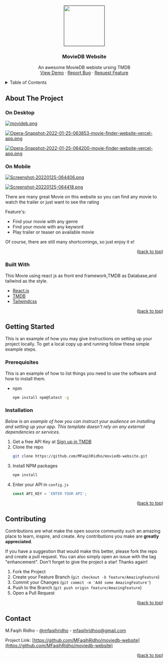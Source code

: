 <div id="top"></div>
<!--
*** Thanks for checking out the Best-README-Template. If you have a suggestion
*** that would make this better, please fork the repo and create a pull request
*** or simply open an issue with the tag "enhancement".
*** Don't forget to give the project a star!
*** Thanks again! Now go create something AMAZING! :D
-->



<!-- PROJECT SHIELDS -->
<!--
*** I'm using markdown "reference style" links for readability.
*** Reference links are enclosed in brackets [ ] instead of parentheses ( ).
*** See the bottom of this document for the declaration of the reference variables
*** for contributors-url, forks-url, etc. This is an optional, concise syntax you may use.
*** https://www.markdownguide.org/basic-syntax/#reference-style-links
-->



<!-- PROJECT LOGO -->
<br />
<div align="center">
  <a href="">
    <img width="130" src="https://i.postimg.cc/VLngNHzB/moviedb-icon.png"/>
  </a>
  <h3 align="center">MovieDB Website</h3>

  <p align="center">
    An awesome MovieDB webiste ursing TMDB
    <br />
    <a href="https://movie-finder-website.vercel.app">View Demo</a>
    ·
    <a href="https://github.com/MFaqihRidho/moviedb-website/issues">Report Bug</a>
    ·
    <a href="https://github.com/MFaqihRidho/moviedb-website/issues">Request Feature</a>
  </p>
</div>



<!-- TABLE OF CONTENTS -->
<details>
  <summary>Table of Contents</summary>
  <ol>
    <li>
      <a href="#about-the-project">About The Project</a>
      <ul>
        <li><a href="#built-with">Built With</a></li>
      </ul>
    </li>
    <li>
      <a href="#getting-started">Getting Started</a>
      <ul>
        <li><a href="#prerequisites">Prerequisites</a></li>
        <li><a href="#installation">Installation</a></li>
      </ul>
    </li>
    <li><a href="#usage">Usage</a></li>
    <li><a href="#roadmap">Roadmap</a></li>
    <li><a href="#contributing">Contributing</a></li>
    <li><a href="#license">License</a></li>
    <li><a href="#contact">Contact</a></li>
    <li><a href="#acknowledgments">Acknowledgments</a></li>
  </ol>
</details>



<!-- ABOUT THE PROJECT -->
## About The Project
### On Desktop
[![movideb.png](https://i.postimg.cc/LX5v69sn/movideb.png)](https://postimg.cc/xJrL6SM2)

[![Opera-Snapshot-2022-01-25-063853-movie-finder-website-vercel-app.png](https://i.postimg.cc/zGYdSYxc/Opera-Snapshot-2022-01-25-063853-movie-finder-website-vercel-app.png)](https://postimg.cc/bsLHpWcx)

[![Opera-Snapshot-2022-01-25-064200-movie-finder-website-vercel-app.png](https://i.postimg.cc/3J2MHB6z/Opera-Snapshot-2022-01-25-064200-movie-finder-website-vercel-app.png)](https://postimg.cc/4m426zX1)

### On Mobile

[![Screenshot-20220125-064406.png](https://i.postimg.cc/vZGKwd56/Screenshot-20220125-064406.png)](https://postimg.cc/VdHgXpGY)

[![Screenshot-20220125-064418.png](https://i.postimg.cc/9Mw8YXHs/Screenshot-20220125-064418.png)](https://postimg.cc/N9YkgcMx)


There are many great Movie on this website so you can find any movie to watch the trailer or just want to see the rating

Feature's:
* Find your movie with any genre
* Find your movie with any keyword
* Play trailer or teaser on available movie

Of course, there are still many shortcomings, so just enjoy it
e!



<p align="right">(<a href="#top">back to top</a>)</p>



### Built With

This Movie using react js as front end framework,TMDB as Database,and tailwind as the style.

* [React.js](https://reactjs.org/)
* [TMDB](https://www.themoviedb.org)
* [Tailwindcss](https://tailwindcss.com)


<p align="right">(<a href="#top">back to top</a>)</p>



<!-- GETTING STARTED -->
## Getting Started

This is an example of how you may give instructions on setting up your project locally.
To get a local copy up and running follow these simple example steps.

### Prerequisites

This is an example of how to list things you need to use the software and how to install them.
* npm
  ```sh
  npm install npm@latest -g
  ```

### Installation

_Below is an example of how you can instruct your audience on installing and setting up your app. This template doesn't rely on any external dependencies or services._

1. Get a free API Key at [Sign up in TMDB](https://www.themoviedb.org/signup)
2. Clone the repo
   ```sh
   git clone https://github.com/MFaqihRidho/moviedb-website.git
   ```
3. Install NPM packages
   ```sh
   npm install
   ```
4. Enter your API in `config.js`
   ```js
   const API_KEY = 'ENTER YOUR API';
   ```

<p align="right">(<a href="#top">back to top</a>)</p>


<!-- CONTRIBUTING -->
## Contributing

Contributions are what make the open source community such an amazing place to learn, inspire, and create. Any contributions you make are **greatly appreciated**.

If you have a suggestion that would make this better, please fork the repo and create a pull request. You can also simply open an issue with the tag "enhancement".
Don't forget to give the project a star! Thanks again!

1. Fork the Project
2. Create your Feature Branch (`git checkout -b feature/AmazingFeature`)
3. Commit your Changes (`git commit -m 'Add some AmazingFeature'`)
4. Push to the Branch (`git push origin feature/AmazingFeature`)
5. Open a Pull Request

<p align="right">(<a href="#top">back to top</a>)</p>


<!-- CONTACT -->
## Contact

M.Faqih Ridho - [@mfaqihridho](https://www.instagram.com/mfaqihridho/) - mfaqihridhoo@gmail.com

Project Link: [https://github.com/MFaqihRidho/moviedb-website](https://github.com/MFaqihRidho/moviedb-website)

<p align="right">(<a href="#top">back to top</a>)</p>
